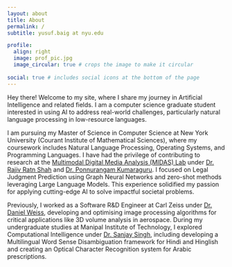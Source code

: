 ```yaml
---
layout: about
title: About
permalink: /
subtitle: yusuf.baig at nyu.edu

profile:
  align: right
  image: prof_pic.jpg
  image_circular: true # crops the image to make it circular
  
social: true # includes social icons at the bottom of the page
---
```


Hey there! Welcome to my site, where I share my journey in Artificial Intelligence and related fields. I am a computer science graduate student interested in using AI to address real-world challenges, particularly natural language processing in low-resource languages.

I am pursuing my Master of Science in Computer Science at New York University (Courant Institute of Mathematical Sciences), where my coursework includes Natural Language Processing, Operating Systems, and Programming Languages. I have had the privilege of contributing to research at the [Multimodal Digital Media Analysis (MIDAS) Lab](https://midas.iiitd.ac.in/) under [Dr. Rajiv Ratn Shah](https://scholar.google.com.sg/citations?user=WAChZv4AAAAJ&hl=en) and [Dr. Ponnurangam Kumaraguru](https://scholar.google.com/citations?user=MfzQyP8AAAAJ&hl=en). I focused on Legal Judgment Prediction using Graph Neural Networks and zero-shot methods leveraging Large Language Models. This experience solidified my passion for applying cutting-edge AI to solve impactful societal problems.

Previously, I worked as a Software R&D Engineer at Carl Zeiss under [Dr. Daniel Weiss](https://www.researchgate.net/profile/Daniel-Weiss-20), developing and optimising image processing algorithms for critical applications like 3D volume analysis in aerospace. During my undergraduate studies at Manipal Institute of Technology, I explored Computational Intelligence under [Dr. Sanjay Singh](https://scholar.google.com/citations?user=VBj6NyUAAAAJ&hl=en), including developing a Multilingual Word Sense Disambiguation framework for Hindi and Hinglish and creating an Optical Character Recognition system for Arabic prescriptions. 
